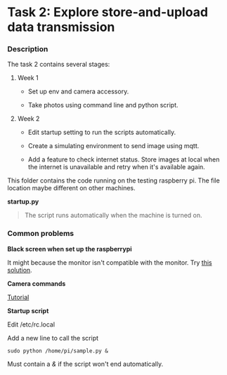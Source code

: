 # Task 2: Explore store-and-upload data transmission

### Description

The task 2 contains several stages:

1. Week 1
   
   * Set up env and camera accessory. 
   
   * Take photos using command line and python script.

2. Week 2
   
   * Edit startup setting to run the scripts automatically.
   
   * Create a simulating environment to send image using mqtt.
   
   * Add a feature to check internet status. Store images at local when the internet is unavailable and retry when it's available again.



This folder contains the code running on the testing raspberry pi. The file location maybe different on other machines.

**startup.py**

> The script runs automatically when the machine is turned on.

### 



### Common problems

**Black screen when set up the raspberrypi**

It might because the monitor isn't compatible with the monitor. Try [this solution](https://raspberrypi.stackexchange.com/questions/7009/will-not-boot-black-screen-only).



**Camera commands**

[Tutorial](https://projects.raspberrypi.org/en/projects/getting-started-with-picamera/0)



**Startup script**

Edit /etc/rc.local

Add a new line to call the script

```sudo python /home/pi/sample.py &```

Must contain a *&* if the script won't end automatically.










